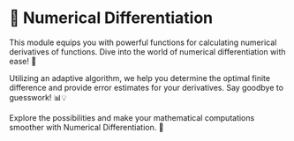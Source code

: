 # 🧮 Numerical Differentiation

This module equips you with powerful functions for calculating numerical
derivatives of functions. Dive into the world of numerical differentiation with ease! 🚀

Utilizing an adaptive algorithm, we help you determine the optimal finite difference and
provide error estimates for your derivatives. Say goodbye to guesswork! 📊💡

Explore the possibilities and make your mathematical computations smoother with
Numerical Differentiation. 🌟
